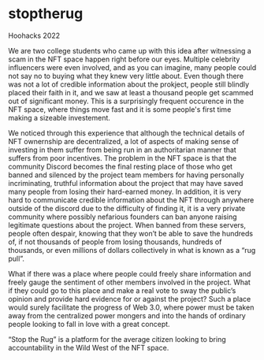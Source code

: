 # stoptherug
Hoohacks 2022

We are two college students who came up with this idea after witnessing a scam in the NFT space happen right before our eyes. Multiple celebrity influencers were even involved, and as you can imagine, many people could not say no to buying what they knew very little about. Even though there was not a lot of credible information about the prokject, people still blindly placed their faith in it, and we saw at least a thousand people get scammed out of significant money. This is a surprisingly frequent occurence in the NFT space, where things move fast and it is some people's first time making a sizeable investement.

We noticed through this experience that although the technical details of NFT ownernship are decentralized, a lot of aspects of making sense of investing in them suffer from being run in an authoritarian manner that suffers from poor incentives. The problem in the NFT space is that the community Discord becomes the final resting place of those who get banned and silenced by the project team members for having personally incriminating, truthful information about the project that may have saved many people from losing their hard-earned money. In addition, it is very hard to communicate credible information about the NFT through anywhere outside of the discord due to the difficulty of finding it, it is a very private community where possibly nefarious founders can ban anyone raising legitimate questions about the project. When banned from these servers, people often despair, knowing that they won’t be able to save the hundreds of, if not thousands of people from losing thousands, hundreds of thousands, or even millions of dollars collectively in what is known as a “rug pull”. 

What if there was a place where people could freely share information and freely gauge the sentiment of other members involved in the project. What if they could go to this place and make a real vote to sway the public’s opinion and provide hard evidence for or against the project? Such a place would surely facilitate the progress of Web 3.0, where power must be taken away from the centralized power mongers and into the hands of ordinary people looking to fall in love with a great concept.

“Stop the Rug” is a platform for the average citizen looking to bring accountability in the Wild West of the NFT space.
